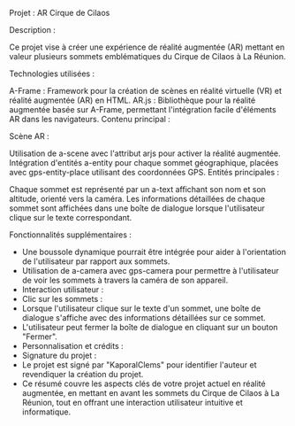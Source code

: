 Projet : AR Cirque de Cilaos

Description :

Ce projet vise à créer une expérience de réalité augmentée (AR) mettant en valeur plusieurs sommets emblématiques du Cirque de Cilaos à La Réunion.

Technologies utilisées :

A-Frame : Framework pour la création de scènes en réalité virtuelle (VR) et réalité augmentée (AR) en HTML.
AR.js : Bibliothèque pour la réalité augmentée basée sur A-Frame, permettant l'intégration facile d'éléments AR dans les navigateurs.
Contenu principal :

Scène AR :

Utilisation de a-scene avec l'attribut arjs pour activer la réalité augmentée.
Intégration d'entités a-entity pour chaque sommet géographique, placées avec gps-entity-place utilisant des coordonnées GPS.
Entités principales :

Chaque sommet est représenté par un a-text affichant son nom et son altitude, orienté vers la caméra.
Les informations détaillées de chaque sommet sont affichées dans une boîte de dialogue lorsque l'utilisateur clique sur le texte correspondant.

Fonctionnalités supplémentaires :

- Une boussole dynamique pourrait être intégrée pour aider à l'orientation de l'utilisateur par rapport aux sommets.
- Utilisation de a-camera avec gps-camera pour permettre à l'utilisateur de voir les sommets à travers la caméra de son appareil.
- Interaction utilisateur :
- Clic sur les sommets :
- Lorsque l'utilisateur clique sur le texte d'un sommet, une boîte de dialogue s'affiche avec des informations détaillées sur ce sommet.
- L'utilisateur peut fermer la boîte de dialogue en cliquant sur un bouton "Fermer".
- Personnalisation et crédits :
- Signature du projet :
- Le projet est signé par "KaporalClems" pour identifier l'auteur et revendiquer la création du projet.
- Ce résumé couvre les aspects clés de votre projet actuel en réalité augmentée, en mettant en avant les sommets du Cirque de Cilaos à La Réunion, tout en offrant une interaction utilisateur intuitive et informatique.
